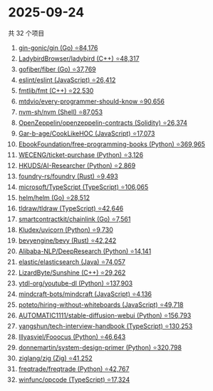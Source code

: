 # 2025-09-24

共 32 个项目

<!-- BEGIN GITHUB -->
<!-- 最后更新时间 2025-09-24 14:14:32 +0800 -->
1. [gin-gonic/gin (Go) ⭐84,176](https://github.com/gin-gonic/gin)
1. [LadybirdBrowser/ladybird (C++) ⭐48,317](https://github.com/LadybirdBrowser/ladybird)
1. [gofiber/fiber (Go) ⭐37,769](https://github.com/gofiber/fiber)
1. [eslint/eslint (JavaScript) ⭐26,412](https://github.com/eslint/eslint)
1. [fmtlib/fmt (C++) ⭐22,530](https://github.com/fmtlib/fmt)
1. [mtdvio/every-programmer-should-know ⭐90,656](https://github.com/mtdvio/every-programmer-should-know)
1. [nvm-sh/nvm (Shell) ⭐87,053](https://github.com/nvm-sh/nvm)
1. [OpenZeppelin/openzeppelin-contracts (Solidity) ⭐26,374](https://github.com/OpenZeppelin/openzeppelin-contracts)
1. [Gar-b-age/CookLikeHOC (JavaScript) ⭐17,073](https://github.com/Gar-b-age/CookLikeHOC)
1. [EbookFoundation/free-programming-books (Python) ⭐369,965](https://github.com/EbookFoundation/free-programming-books)
1. [WECENG/ticket-purchase (Python) ⭐3,126](https://github.com/WECENG/ticket-purchase)
1. [HKUDS/AI-Researcher (Python) ⭐2,869](https://github.com/HKUDS/AI-Researcher)
1. [foundry-rs/foundry (Rust) ⭐9,493](https://github.com/foundry-rs/foundry)
1. [microsoft/TypeScript (TypeScript) ⭐106,065](https://github.com/microsoft/TypeScript)
1. [helm/helm (Go) ⭐28,512](https://github.com/helm/helm)
1. [tldraw/tldraw (TypeScript) ⭐42,646](https://github.com/tldraw/tldraw)
1. [smartcontractkit/chainlink (Go) ⭐7,561](https://github.com/smartcontractkit/chainlink)
1. [Kludex/uvicorn (Python) ⭐9,730](https://github.com/Kludex/uvicorn)
1. [bevyengine/bevy (Rust) ⭐42,242](https://github.com/bevyengine/bevy)
1. [Alibaba-NLP/DeepResearch (Python) ⭐14,141](https://github.com/Alibaba-NLP/DeepResearch)
1. [elastic/elasticsearch (Java) ⭐74,057](https://github.com/elastic/elasticsearch)
1. [LizardByte/Sunshine (C++) ⭐29,262](https://github.com/LizardByte/Sunshine)
1. [ytdl-org/youtube-dl (Python) ⭐137,903](https://github.com/ytdl-org/youtube-dl)
1. [mindcraft-bots/mindcraft (JavaScript) ⭐4,136](https://github.com/mindcraft-bots/mindcraft)
1. [poteto/hiring-without-whiteboards (JavaScript) ⭐49,718](https://github.com/poteto/hiring-without-whiteboards)
1. [AUTOMATIC1111/stable-diffusion-webui (Python) ⭐156,793](https://github.com/AUTOMATIC1111/stable-diffusion-webui)
1. [yangshun/tech-interview-handbook (TypeScript) ⭐130,253](https://github.com/yangshun/tech-interview-handbook)
1. [lllyasviel/Fooocus (Python) ⭐46,643](https://github.com/lllyasviel/Fooocus)
1. [donnemartin/system-design-primer (Python) ⭐320,798](https://github.com/donnemartin/system-design-primer)
1. [ziglang/zig (Zig) ⭐41,252](https://github.com/ziglang/zig)
1. [freqtrade/freqtrade (Python) ⭐42,767](https://github.com/freqtrade/freqtrade)
1. [winfunc/opcode (TypeScript) ⭐17,324](https://github.com/winfunc/opcode)
<!-- END GITHUB -->